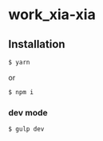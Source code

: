 # work_xia-xia
## Installation
```sh
$ yarn
```
or
```sh
$ npm i
```

### dev mode
```sh
$ gulp dev
```
